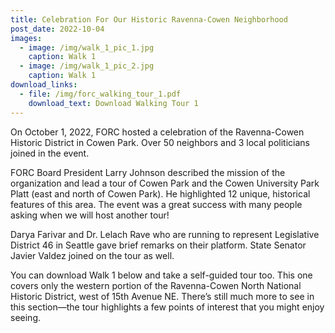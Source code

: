 ```yaml
---
title: Celebration For Our Historic Ravenna-Cowen Neighborhood
post_date: 2022-10-04
images:
  - image: /img/walk_1_pic_1.jpg
    caption: Walk 1
  - image: /img/walk_1_pic_2.jpg
    caption: Walk 1
download_links:
  - file: /img/forc_walking_tour_1.pdf
    download_text: Download Walking Tour 1
---
```

On October 1, 2022, FORC hosted a celebration of the Ravenna-Cowen Historic District in Cowen Park. Over 50 neighbors and 3 local politicians joined in the event.

FORC Board President Larry Johnson described the mission of the organization and lead a tour of Cowen Park and the Cowen University Park Platt (east and north of Cowen Park). He highlighted 12 unique, historical features of this area. The event was a great success with many people asking when we will host another tour!

Darya Farivar and Dr. Lelach Rave who are running to represent Legislative District 46 in Seattle gave brief remarks on their platform. State Senator Javier Valdez joined on the tour as well.

You can download Walk 1 below and take a self-guided tour too. This one covers only the western portion of the Ravenna-Cowen North National Historic District, west of 15th Avenue NE. There’s still much more to see in this section—the tour highlights a few points of interest that you might enjoy seeing.